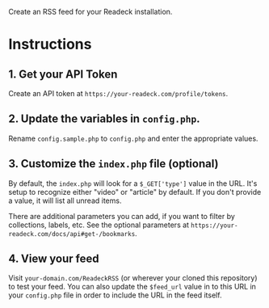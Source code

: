 Create an RSS feed for your Readeck installation.

# Instructions

## 1. Get your API Token

Create an API token at `https://your-readeck.com/profile/tokens`.

## 2. Update the variables in `config.php`.

Rename `config.sample.php` to `config.php` and enter the appropriate values.

## 3. Customize the `index.php` file (optional)

By default, the `index.php` will look for a `$_GET['type']` value in the URL. It's setup to recognize either "video" or "article" by default. If you don't provide a value, it will list all unread items.

There are additional parameters you can add, if you want to filter by collections, labels, etc. See the optional parameters at `https://your-readeck.com/docs/api#get-/bookmarks`.

## 4. View your feed

Visit `your-domain.com/ReadeckRSS` (or wherever your cloned this repository) to test your feed. You can also update the `$feed_url` value in to this URL in your `config.php` file in order to include the URL in the feed itself.